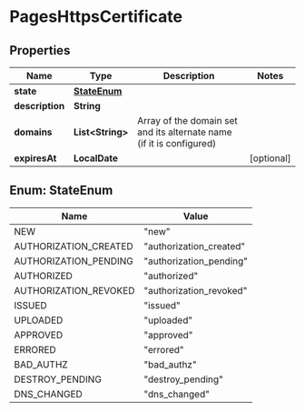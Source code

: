 

# PagesHttpsCertificate


## Properties

| Name | Type | Description | Notes |
|------------ | ------------- | ------------- | -------------|
|**state** | [**StateEnum**](#StateEnum) |  |  |
|**description** | **String** |  |  |
|**domains** | **List&lt;String&gt;** | Array of the domain set and its alternate name (if it is configured) |  |
|**expiresAt** | **LocalDate** |  |  [optional] |



## Enum: StateEnum

| Name | Value |
|---- | -----|
| NEW | &quot;new&quot; |
| AUTHORIZATION_CREATED | &quot;authorization_created&quot; |
| AUTHORIZATION_PENDING | &quot;authorization_pending&quot; |
| AUTHORIZED | &quot;authorized&quot; |
| AUTHORIZATION_REVOKED | &quot;authorization_revoked&quot; |
| ISSUED | &quot;issued&quot; |
| UPLOADED | &quot;uploaded&quot; |
| APPROVED | &quot;approved&quot; |
| ERRORED | &quot;errored&quot; |
| BAD_AUTHZ | &quot;bad_authz&quot; |
| DESTROY_PENDING | &quot;destroy_pending&quot; |
| DNS_CHANGED | &quot;dns_changed&quot; |



